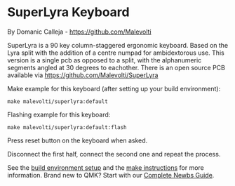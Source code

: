 # SuperLyra Keyboard
By Domanic Calleja - https://github.com/Malevolti

SuperLyra is a 90 key column-staggered ergonomic keyboard. Based on the Lyra split with the addition of a centre numpad for ambidextorous use. 
This version is a single pcb as opposed to a split, with the alphanumeric segments angled at 30 degrees to eachother.
There is an open source PCB available via https://github.com/Malevolti/SuperLyra

Make example for this keyboard (after setting up your build environment):

    make malevolti/superlyra:default

Flashing example for this keyboard:

    make malevolti/superlyra:default:flash

Press reset button on the keyboard when asked.

Disconnect the first half, connect the second one and repeat the process.

See the [build environment setup](https://docs.qmk.fm/#/getting_started_build_tools) and the [make instructions](https://docs.qmk.fm/#/getting_started_make_guide) for more information. Brand new to QMK? Start with our [Complete Newbs Guide](https://docs.qmk.fm/#/newbs).
